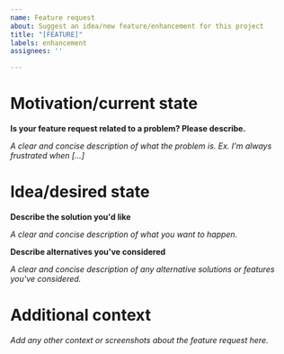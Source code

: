 ```yaml
---
name: Feature request
about: Suggest an idea/new feature/enhancement for this project
title: "[FEATURE]"
labels: enhancement
assignees: ''

---
```


# Motivation/current state #

**Is your feature request related to a problem? Please describe.**

*A clear and concise description of what the problem is. Ex. I'm always frustrated when [...]*

# Idea/desired state #

**Describe the solution you'd like**

*A clear and concise description of what you want to happen.*

**Describe alternatives you've considered**

*A clear and concise description of any alternative solutions or features you've considered.*

# Additional context #

*Add any other context or screenshots about the feature request here.*
